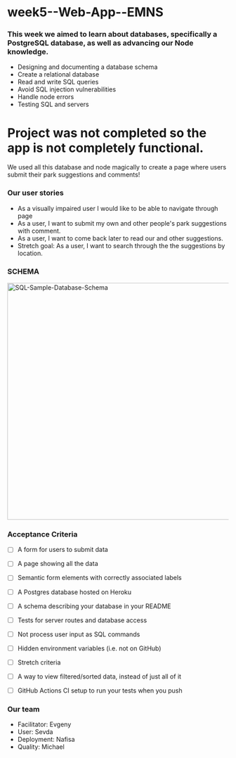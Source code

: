 # week5--Web-App--EMNS

### This week we aimed to learn about databases, specifically a PostgreSQL database, as well as advancing our Node knowledge.

- Designing and documenting a database schema
- Create a relational database
- Read and write SQL queries
- Avoid SQL injection vulnerabilities
- Handle node errors
- Testing SQL and servers

# Project was not completed so the app is not completely functional.


We used all this database and node magically to create a page where users submit their park suggestions and comments!


### Our user stories

- As a visually impaired user I would like to be able to navigate through page
- As a user, I want to submit my own and other people's park suggestions with comment.
- As a user, I want to come back later to read our and other suggestions.
- Stretch goal: As a user, I want to search through the the suggestions by location.

### SCHEMA


<img width="539" alt="SQL-Sample-Database-Schema" src="https://user-images.githubusercontent.com/63476393/115835001-b863a400-a40d-11eb-8752-700acac7653f.png">



### Acceptance Criteria

- [ ]  A form for users to submit data
- [ ]  A page showing all the data
- [ ]  Semantic form elements with correctly associated labels
- [ ]  A Postgres database hosted on Heroku
- [ ]  A schema describing your database in your README
- [ ]  Tests for server routes and database access
- [ ]  Not process user input as SQL commands
- [ ]  Hidden environment variables (i.e. not on GitHub)
- [ ]  Stretch criteria
- [ ]  A way to view filtered/sorted data, instead of just all of it
- [ ]  GitHub Actions CI setup to run your tests when you push


### Our team

- Facilitator: Evgeny
- User: Sevda
- Deployment: Nafisa
- Quality: Michael



